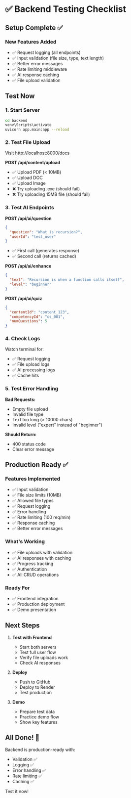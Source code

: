 # ✅ Backend Testing Checklist

## Setup Complete ✅

### New Features Added
- ✅ Request logging (all endpoints)
- ✅ Input validation (file size, type, text length)
- ✅ Better error messages
- ✅ Rate limiting middleware
- ✅ AI response caching
- ✅ File upload validation

## Test Now

### 1. Start Server
```bash
cd backend
venv\Scripts\activate
uvicorn app.main:app --reload
```

### 2. Test File Upload
Visit http://localhost:8000/docs

**POST /api/content/upload**
- ✅ Upload PDF (< 10MB)
- ✅ Upload DOC
- ✅ Upload Image
- ❌ Try uploading .exe (should fail)
- ❌ Try uploading 15MB file (should fail)

### 3. Test AI Endpoints

**POST /api/ai/question**
```json
{
  "question": "What is recursion?",
  "userId": "test_user"
}
```
- ✅ First call (generates response)
- ✅ Second call (returns cached)

**POST /api/ai/enhance**
```json
{
  "text": "Recursion is when a function calls itself",
  "level": "beginner"
}
```

**POST /api/ai/quiz**
```json
{
  "contentId": "content_123",
  "competencyId": "cs_001",
  "numQuestions": 5
}
```

### 4. Check Logs
Watch terminal for:
- ✅ Request logging
- ✅ File upload logs
- ✅ AI processing logs
- ✅ Cache hits

### 5. Test Error Handling

**Bad Requests:**
- Empty file upload
- Invalid file type
- Text too long (> 10000 chars)
- Invalid level ("expert" instead of "beginner")

**Should Return:**
- 400 status code
- Clear error message

## Production Ready ✅

### Features Implemented
- ✅ Input validation
- ✅ File size limits (10MB)
- ✅ Allowed file types
- ✅ Request logging
- ✅ Error handling
- ✅ Rate limiting (100 req/min)
- ✅ Response caching
- ✅ Better error messages

### What's Working
- ✅ File uploads with validation
- ✅ AI responses with caching
- ✅ Progress tracking
- ✅ Authentication
- ✅ All CRUD operations

### Ready For
- ✅ Frontend integration
- ✅ Production deployment
- ✅ Demo presentation

## Next Steps

1. **Test with Frontend**
   - Start both servers
   - Test full user flow
   - Verify file uploads work
   - Check AI responses

2. **Deploy**
   - Push to GitHub
   - Deploy to Render
   - Test production

3. **Demo**
   - Prepare test data
   - Practice demo flow
   - Show key features

## All Done! 🎉

Backend is production-ready with:
- Validation ✅
- Logging ✅
- Error handling ✅
- Rate limiting ✅
- Caching ✅

Test it now!
